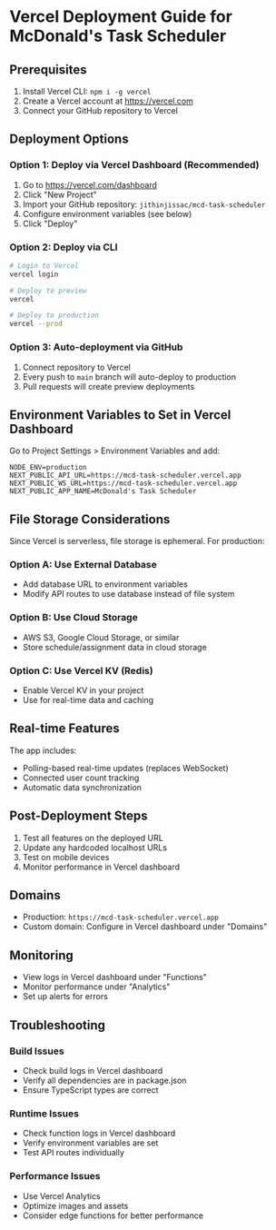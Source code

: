 # Vercel Deployment Guide for McDonald's Task Scheduler

## Prerequisites
1. Install Vercel CLI: `npm i -g vercel`
2. Create a Vercel account at https://vercel.com
3. Connect your GitHub repository to Vercel

## Deployment Options

### Option 1: Deploy via Vercel Dashboard (Recommended)
1. Go to https://vercel.com/dashboard
2. Click "New Project"
3. Import your GitHub repository: `jithinjissac/mcd-task-scheduler`
4. Configure environment variables (see below)
5. Click "Deploy"

### Option 2: Deploy via CLI
```bash
# Login to Vercel
vercel login

# Deploy to preview
vercel

# Deploy to production
vercel --prod
```

### Option 3: Auto-deployment via GitHub
1. Connect repository to Vercel
2. Every push to `main` branch will auto-deploy to production
3. Pull requests will create preview deployments

## Environment Variables to Set in Vercel Dashboard

Go to Project Settings > Environment Variables and add:

```
NODE_ENV=production
NEXT_PUBLIC_API_URL=https://mcd-task-scheduler.vercel.app
NEXT_PUBLIC_WS_URL=https://mcd-task-scheduler.vercel.app
NEXT_PUBLIC_APP_NAME=McDonald's Task Scheduler
```

## File Storage Considerations

Since Vercel is serverless, file storage is ephemeral. For production:

### Option A: Use External Database
- Add database URL to environment variables
- Modify API routes to use database instead of file system

### Option B: Use Cloud Storage
- AWS S3, Google Cloud Storage, or similar
- Store schedule/assignment data in cloud storage

### Option C: Use Vercel KV (Redis)
- Enable Vercel KV in your project
- Use for real-time data and caching

## Real-time Features

The app includes:
- Polling-based real-time updates (replaces WebSocket)
- Connected user count tracking
- Automatic data synchronization

## Post-Deployment Steps

1. Test all features on the deployed URL
2. Update any hardcoded localhost URLs
3. Test on mobile devices
4. Monitor performance in Vercel dashboard

## Domains

- Production: `https://mcd-task-scheduler.vercel.app`
- Custom domain: Configure in Vercel dashboard under "Domains"

## Monitoring

- View logs in Vercel dashboard under "Functions"
- Monitor performance under "Analytics"
- Set up alerts for errors

## Troubleshooting

### Build Issues
- Check build logs in Vercel dashboard
- Verify all dependencies are in package.json
- Ensure TypeScript types are correct

### Runtime Issues
- Check function logs in Vercel dashboard
- Verify environment variables are set
- Test API routes individually

### Performance Issues
- Use Vercel Analytics
- Optimize images and assets
- Consider edge functions for better performance
